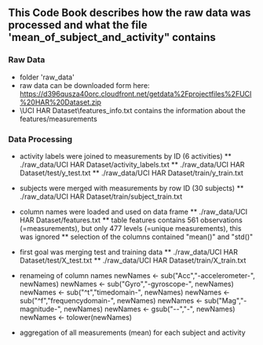 ## This Code Book describes how the raw data was processed and what the file 'mean_of_subject_and_activity" contains

### Raw Data
* folder 'raw_data'
* raw data can be downloaded form here: https://d396qusza40orc.cloudfront.net/getdata%2Fprojectfiles%2FUCI%20HAR%20Dataset.zip 
* \UCI HAR Dataset\features_info.txt contains the information about the features/measurements

### Data Processing

* activity labels were joined to measurements by ID (6 activities)
** ./raw_data/UCI HAR Dataset/activity_labels.txt
** ./raw_data/UCI HAR Dataset/test/y_test.txt
** ./raw_data/UCI HAR Dataset/train/y_train.txt

* subjects were merged with measurements by row ID (30 subjects)
** ./raw_data/UCI HAR Dataset/train/subject_train.txt

* column names were loaded and used on data frame
** ./raw_data/UCI HAR Dataset/features.txt
** table features contains 561 observations (=measurements), but only 477 levels (=unique measurements), this was ignored
** selection of the columns contained "mean()" and "std()"

* first goal was merging test and training data
** ./raw_data/UCI HAR Dataset/test/X_test.txt
** ./raw_data/UCI HAR Dataset/train/X_train.txt

* renameing of column names
newNames <- sub("Acc","-accelerometer-", newNames)
newNames <- sub("Gyro","-gyroscope-", newNames)
newNames <- sub("^t","timedomain-", newNames)
newNames <- sub("^f","frequencydomain-", newNames)
newNames <- sub("Mag","-magnitude-", newNames)
newNames <- gsub("--","-", newNames)
newNames <- tolower(newNames)

* aggregation of all measurements (mean) for each subject and activity

